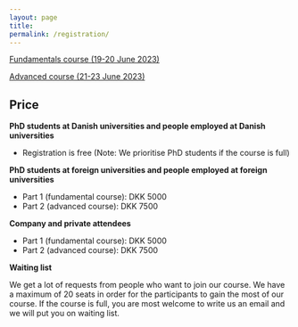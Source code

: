 ```yaml
---
layout: page
title:
permalink: /registration/
---
```


[Fundamentals course (19-20 June 2023)]()

[Advanced course (21-23 June 2023)]()

## Price

**PhD students at Danish universities and people employed at Danish universities**
- Registration is free (Note: We prioritise PhD students if the course is full)

**PhD students at foreign universities and people employed at foreign universities**
- Part 1 (fundamental course): DKK 5000
- Part 2 (advanced course): DKK 7500

**Company and private attendees**
- Part 1 (fundamental course): DKK 5000
- Part 2 (advanced course): DKK 7500

**Waiting list**

We get a lot of requests from people who want to join our course. We have a maximum of 20 seats in order for the participants to gain the most of our course. If the course is full, you are most welcome to write us an email and we will put you on waiting list.
